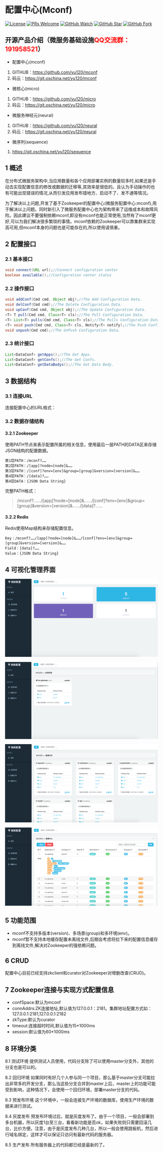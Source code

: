 # 配置中心(Mconf)

[![License](https://img.shields.io/badge/license-MIT-blue.svg)](LICENSE)
[![PRs Welcome](https://img.shields.io/badge/PRs-welcome-brightgreen.svg)](https://github.com/yu120/mconf/pulls)
[![GitHub Watch](https://img.shields.io/github/forks/yu120/mconf.svg?style=social&label=Watch)](https://github.com/yu120/mconf)
[![GitHub Star](https://img.shields.io/github/stars/yu120/mconf.svg?style=social&label=Star)](https://github.com/yu120/mconf)
[![GitHub Fork](https://img.shields.io/github/forks/yu120/mconf.svg?style=social&label=Fork)](https://github.com/yu120/mconf)

## 开源产品介绍（微服务基础设施<font color="red">QQ交流群：191958521</font>）
+ 配置中心(mconf)

1. GITHUB：https://github.com/yu120/mconf
2. 码云：https://git.oschina.net/yu120/mconf

+ 微核心(micro)

1. GITHUB：https://github.com/yu120/micro
2. 码云：https://git.oschina.net/yu120/micro

+ 微服务神经元(neural)

1. GITHUB：https://github.com/yu120/neural
2. 码云：https://git.oschina.net/yu120/neural

+ 微序列(sequence)

1. https://git.oschina.net/yu120/sequence


## 1 概述
在分布式微服务架构中,当应用数量和各个应用部署实例的数量较多时,如果还是手动去实现配置信息的修改或数据的迁移等,其效率是很低的。且认为手动操作的也有可能出现错误的情况,从而引发应用发布错地方、启动不了、发不通等情况。

为了解决以上问题,开发了基于Zookeeper的配置中心(微服务配置中心:mconf),用于解决以上问题。同时新引入了微服务配置中心也为架构带来了运维成本和故障风险。因此建议不要强制依赖mconf,即没有mconf也能正常使用,当然有了mconf更好,可以为我们解决很多繁琐的事情。mconf依赖的Zookeeper可以靠集群来实现高可用,但mconf本身的问题也是可能存在的,所以使用请慎重。

## 2 配置接口
### 2.1 基本接口

```java
void connect(URL url);//Connect configuration center
boolean available();//Configuration center status
```

### 2.2 操作接口

```java
void addConf(Cmd cmd, Object obj);//The Add Configuration Data.
void delConf(Cmd cmd);//The Delete Configuration Data.
void upConf(Cmd cmd, Object obj);//The Update Configuration Data.
<T> T pull(Cmd cmd, Class<T> cls);//The Pull Configuration Data.
<T> List<T> pulls(Cmd cmd, Class<T> cls);//The Pulls Configuration Data.
<T> void push(Cmd cmd, Class<T> cls, Notify<T> notify);//The Push Configuration Data.
void unpush(Cmd cmd);//The UnPush Configuration Data.
```

### 2.3 统计接口

```java
List<DataConf> getApps();//The Get Apps.
List<DataConf> getConfs();//The Get Confs.
List<DataConf> getDataBodys();//The Get Data Body.
```

## 3 数据结构
### 3.1 连接URL

连接配置中心的URL格式：

> [zookeeper/redis]://127.0.0.1:2181/mconf?node=[node]&app=[app]&env=[env]&conf=[conf]&category=[category]&version=[version]&data=[data]&……

### 3.2 数据存储结构
#### 3.2.1 Zookeeper
使用PATH节点来表示配置所属的相关信息，使用最后一层PATH的DATA区来存储JSON结构的配置数据。

```
第1层PATH：/mconf?……
第2层PATH：/[app]?node=[node]&……
第3层PATH：/[conf]?env=[env]&group=[group]&version=[version]&……
第4层PATH：/[data]?……
第4层DATA：{JSON Data String}
```

完整PATH格式：

> /mconf?……/[app]?node=[node]&……/[conf]?env=[env]&group=[group]&version=[version]&……/[data]?……

#### 3.2.2 Redis
Redis使用Map结构来存储配置信息。

```
Key：/mconf?……/[app]?node=[node]&……/[conf]?env=[env]&group=[group]&version=[version]&……
Field：[data]?……
Value：{JSON Data String}
```

## 4 可视化管理界面

![docs/home.png](docs/home.png)

![docs/apps.png](docs/apps.png)

![docs/confs.png](docs/confs.png)

![docs/datas.png](docs/datas.png)

## 5 功能范围
+ mconf不支持多版本(version)、多场景(group)和多环境(env)。
+ mconf暂不支持本地缓存配置未离线文件,后期会考虑将拉下来的配置信息缓存到离线文件,解决对Zookeeper的强依赖问题。

## 6 CRUD
配置中心目前已经支持zkclient和curator对Zookeeper对增删改查(CRUD)。

## 7 Zookeeper连接与实现方式配置信息
+ confSpace:默认为mconf
+ connAddrs:ZK连接地址,默认值为127.0.0.1：2181。集群地址配置方式如：127.0.0.1:2181,127.0.0.1:2182
+ zkType:默认为curator
+ timeout:连接超时时间,默认值为15*1000ms
+ session:默认值为60*1000ms

## 8 环境分类
8.1 测试环境
    提供测试人员使用，代码分支除了可以使用master分支外，其他的分支也是可以的。

8.2 回归环境
    如果同时有好几个人参与同一个项目，那么基于master分支可能拉出非常多的开发分支，那么当这些分支合并到master上后，master上的功能可能受到影响，这种情况下，会使用一个回归环境，部署master分支的代码。

8.3 预发布环境
    这个环境中，一般会连接生产环境的数据库，使用生产环境的数据来进行测试。

8.4 灰度发布
    预发布环境过后，就是灰度发布了。由于一个项目，一般会部署到多台机器，所以灰度1台至三台，看看新功能是否ok，如果失败则只需要回滚几台，比价方便。注意，由于是灰度发布几种几台，所以一般会使用跳板机，然后进行域名绑定，这样才可以保证只访问有最新代码的服务器。

8.5 生产发布
    所有服务器上的代码都已经是最新的了。


